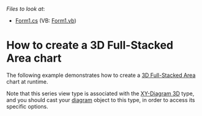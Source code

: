 <!-- default file list -->
*Files to look at*:

* [Form1.cs](./CS/3DFullStackedAreaChart/Form1.cs) (VB: [Form1.vb](./VB/3DFullStackedAreaChart/Form1.vb))
<!-- default file list end -->
# How to create a 3D Full-Stacked Area chart


<p>The following example demonstrates how to create a <a href="http://devexpress.com/Help/Content.aspx?help=XtraCharts&document=CustomDocument3306.htm">3D Full-Stacked Area</a> chart at runtime.</p><p>Note that this series view type is associated with the <a href="http://devexpress.com/Help/Content.aspx?help=XtraCharts&document=CustomDocument5909.htm">XY-Diagram 3D</a> type, and you should cast your <a href="http://devexpress.com/Help/Content.aspx?help=XtraCharts&document=CustomDocument6017.htm">diagram</a> object to this type, in order to access its specific options.</p>

<br/>


